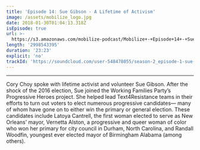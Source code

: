 ```yaml
---
title: 'Episode 14: Sue Gibson - A Lifetime of Activism'
image: /assets/mobilize_logo.jpg
date: 2018-01-30T01:04:13.318Z
isEpisode: true
url: >-
  https://s3.amazonaws.com/mobilize-podcast/Mobilize+-+Episode+14+-+Sue+Gibson%3A+A+Lifetime+of+Activism.mp3
length: '2998543395'
duration: '23:23'
explicit: 'no'
trackId: 'https://soundcloud.com/user-548478055/season-2_episode-1-sue-gibson'
---
```

---

Cory Choy spoke with lifetime activist and volunteer Sue Gibson. After the shock of the 2016 election, Sue joined the Working Families Party’s Progressive Heroes project. She helped lead Text4Resistance teams in their efforts to turn out voters to elect numerous progressive candidates— many of whom have gone on to either win the primary or general election. These candidates include Latoya Cantrell, the first woman elected to serve as New Orleans’ mayor, Vernetta Alston, a progressive and queer woman of color who won her primary for city council in Durham, North Carolina, and Randall Woodfin, youngest ever elected mayor of Birmingham Alabama (among others).







